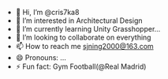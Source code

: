 - 👋 Hi, I’m @cris7ka8
- 👀 I’m interested in Architectural Design
- 🌱 I’m currently learning Unity Grasshopper...
- 💞️ I’m looking to collaborate on everything
- 📫 How to reach me sjning2000@163.com
- 😄 Pronouns: ...
- ⚡ Fun fact: Gym Football(@Real Madrid)

<!---
cris7ka8/cris7ka8 is a ✨ special ✨ repository because its `README.md` (this file) appears on your GitHub profile.
You can click the Preview link to take a look at your changes.
--->
